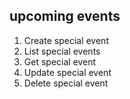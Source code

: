 ## upcoming events
1. Create special event
2. List special events
3. Get special event
4. Update special event
5. Delete special event